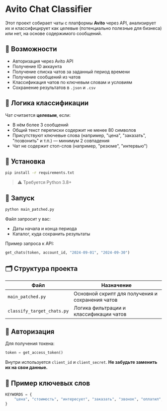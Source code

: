 # Avito Chat Classifier

Этот проект собирает чаты с платформы **Avito** через API, анализирует их и классифицирует как целевые (потенциально полезные для бизнеса) или нет, на основе содержимого сообщений.

## 📌 Возможности

- Авторизация через Avito API
- Получение ID аккаунта
- Получение списка чатов за заданный период времени
- Получение сообщений из чатов
- Классификация чатов по ключевым словам и условиям
- Сохранение результатов в `.json` и `.csv`

## 🧠 Логика классификации

Чат считается **целевым**, если:
- В нём более 3 сообщений
- Общий текст переписки содержит не менее 80 символов
- Присутствуют ключевые слова (например, "цена", "заказать", "позвонить" и т.п.) — минимум 2 совпадения
- Чат не содержит стоп-слов (например, "резюме", "интервью")

## 🔧 Установка
```bash
pip install -r requirements.txt
```
> ⚠️ Требуется Python 3.8+

## 🚀 Запуск

```bash
python main_patched.py
```

Файл запросит у вас:
- Даты начала и конца периода
- Каталог, куда сохранить результаты

Пример запроса к API:
```python
get_chats(token, account_id, "2024-09-01", "2024-09-30")
```

## 🗂 Структура проекта

| Файл | Назначение |
|------|------------|
| `main_patched.py` | Основной скрипт для получения и сохранения чатов |
| `classify_target_chats.py` | Логика фильтрации и классификации чатов |

## 🔐 Авторизация

Для получения токена:
```python
token = get_access_token()
```

Внутри используется `client_id` и `client_secret`. **Не забудьте заменить их на свои данные.**


## 📝 Пример ключевых слов

```python
KEYWORDS = {
    "цена", "стоимость", "интересует", "заказать", "звонок", "оплатил", "тг", "вотсап", "+7", ...
}
```
